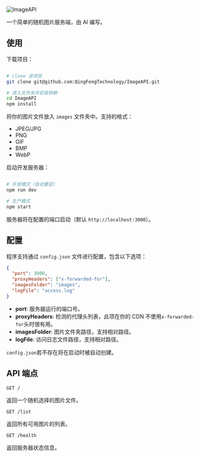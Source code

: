![ImageAPI](https://socialify.git.ci/QingFengTechnology/ImageAPI/image?custom_description=%E4%B8%80%E4%B8%AA%E7%AE%80%E5%8D%95%E7%9A%84%E5%9B%BE%E7%89%87API&custom_language=Node.js&description=1&font=KoHo&language=1&name=1&owner=1&pattern=Solid&theme=Auto)

一个简单的随机图片服务端，由 AI 编写。

## 使用

下载项目：
```bash

# clone 该项目
git clone git@github.com:QingFengTechnology/ImageAPI.git

# 进入文件夹并安装依赖
cd ImageAPI
npm install

```

将你的图片文件放入 `images` 文件夹中。支持的格式：
- JPEG/JPG
- PNG
- GIF
- BMP
- WebP

启动开发服务器：
```bash

# 开发模式（自动重启）
npm run dev

# 生产模式
npm start

```

服务器将在配置的端口启动（默认 `http://localhost:3000`）。

## 配置

程序支持通过 `config.json` 文件进行配置，包含以下选项：

```json
{
  "port": 3000,
  "proxyHeaders": ["x-forwarded-for"],
  "imagesFolder": "images",
  "logFile": "access.log"
}
```

- **port**: 服务器运行的端口号。
- **proxyHeaders**: 检测的代理头列表，此项在你的 CDN 不使用`x-forwarded-for`头时很有用。
- **imagesFolder**: 图片文件夹路径，支持相对路径。
- **logFile**: 访问日志文件路径，支持相对路径。

`config.json`若不存在将在启动时被自动创建。

## API 端点

```
GET /
```
返回一个随机选择的图片文件。

```
GET /list
```
返回所有可用图片的列表。

```
GET /health
```
返回服务器状态信息。